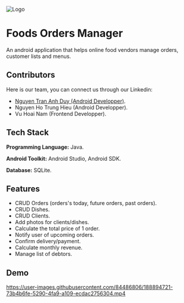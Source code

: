 
![Logo](https://user-images.githubusercontent.com/84486806/188896250-a7ea5639-d159-489e-80ad-d3371a33ea47.png)

# Foods Orders Manager
An android application that helps online food vendors manage orders, customer lists and menus.

## Contributors
Here is our team, you can connect us through our Linkedin:
- [Nguyen Tran Anh Duy (Android Developper)](https://www.linkedin.com/in/duy-nguyen-tran-anh/).
- Nguyen Ho Trung Hieu (Android Developper).
- Vu Hoai Nam (Frontend Developper).


## Tech Stack

**Programming Language:** Java.

**Android Toolkit:** Android Studio, Android SDK.

**Database:** SQLite.


## Features

- CRUD Orders (orders's today, future orders, past orders).
- CRUD Dishes.
- CRUD Clients.
- Add photos for clients/dishes.
- Calculate the total price of 1 order.
- Notify user of upcoming orders.
- Confirm delivery/payment.
- Calculate monthly revenue.
- Manage list of debtors.


## Demo
https://user-images.githubusercontent.com/84486806/188894721-73b4b6fe-5290-4fa9-a109-ecdac2756304.mp4


